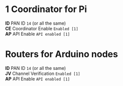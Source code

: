 # 1 Coordinator for Pi
**ID** PAN ID `14` (or all the same)  
**CE** Coordinator Enable `Enabled [1]`  
**AP** API Enable `API enabled [1]`  

# Routers for Arduino nodes
**ID** PAN ID `14` (or all the same)  
**JV** Channel Verification `Enabled [1]`  
**AP** API Enable `API enabled [1]`  
